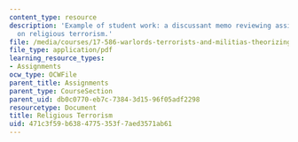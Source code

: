 ```yaml
---
content_type: resource
description: 'Example of student work: a discussant memo reviewing assigned readings
  on religious terrorism.'
file: /media/courses/17-586-warlords-terrorists-and-militias-theorizing-on-violent-non-state-actors-spring-2009/471c3f59b6384775353f7aed3571ab61_MIT17_586s09_assn04.pdf
file_type: application/pdf
learning_resource_types:
- Assignments
ocw_type: OCWFile
parent_title: Assignments
parent_type: CourseSection
parent_uid: db0c0770-eb7c-7384-3d15-96f05adf2298
resourcetype: Document
title: Religious Terrorism
uid: 471c3f59-b638-4775-353f-7aed3571ab61
---
```

